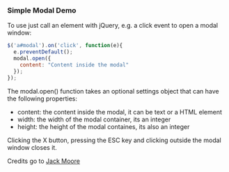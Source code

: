 ### Simple Modal Demo

To use just call an element with jQuery, e.g.
a click event to open a modal window:

```javascript
$('a#modal').on('click', function(e){
  e.preventDefault();
  modal.open({
    content: "Content inside the modal"
  });
});
```
The modal.open() function takes an optional
settings object that can have the following properties:
- content: the content inside the modal, it can be text or a HTML element
- width: the width of the modal container, its an integer
- height: the height of the modal containes, its also an integer

Clicking the X button, pressing the ESC key and clicking outside the modal window closes it.

Credits go to [Jack Moore](http://www.jacklmoore.com/notes/jquery-modal-tutorial)
